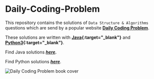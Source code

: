 # Daily-Coding-Problem

This repository contains the solutions of `Data Structure & Algorithms` questions
which are send by a popular website **[Daily Coding Problem](https://www.dailycodingproblem.com/)**.



These solutions are written with **[Java](https://www.java.com/en/){:target="_blank"}** and **[Python3](https://www.python.org/){:target="_blank"}**.

Find Java solutions ***[here](https://github.com/iapurba/Daily-Coding-Problem/tree/main/java).*** 

Find Python solutions ***[here](https://github.com/iapurba/Daily-Coding-Problem/tree/main/python)***.


![Daily Coding Problem book cover](https://encrypted-tbn0.gstatic.com/images?q=tbn:ANd9GcSQVl9O9wYKA_lpI994hcv4ENFJlBJtSBkQIA&usqp=CAU)